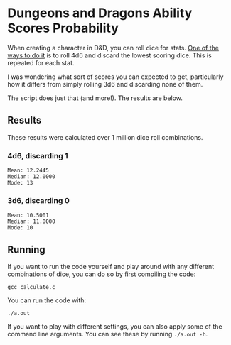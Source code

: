 # Dungeons and Dragons Ability Scores Probability

When creating a character in D&D, you can roll dice for stats.
[One of the ways to do it](https://en.wikibooks.org/wiki/Dungeons_%26_Dragons/Learning_the_game/Ability_Scores) is to roll 4d6 and discard the lowest scoring dice.
This is repeated for each stat.

I was wondering what sort of scores you can expected to get, particularly how it differs from simply rolling 3d6 and discarding none of them.

The script does just that (and more!).
The results are below.

## Results

These results were calculated over 1 million dice roll combinations.

### 4d6, discarding 1

```
Mean: 12.2445
Median: 12.0000
Mode: 13
```

### 3d6, discarding 0

```
Mean: 10.5001
Median: 11.0000
Mode: 10
```

## Running

If you want to run the code yourself and play around with any different combinations of dice, you can do so by first compiling the code:

```
gcc calculate.c
```

You can run the code with:

```
./a.out
```

If you want to play with different settings, you can also apply some of the command line arguments.
You can see these by running `./a.out -h`.
